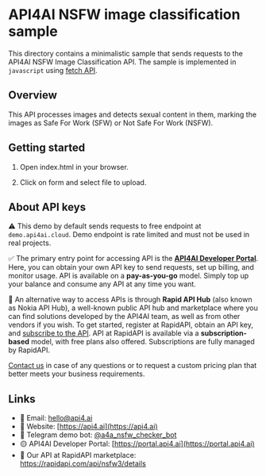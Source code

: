 # API4AI NSFW image classification sample

This directory contains a minimalistic sample that sends requests to the API4AI NSFW Image Classification API.
The sample is implemented in `javascript` using [fetch API](https://developer.mozilla.org/en-US/docs/Web/API/Fetch_API).


## Overview

This API processes images and detects sexual content in them, marking the images as Safe For Work (SFW) or Not Safe For Work (NSFW).


## Getting started

1. Open index.html in your browser.

2. Click on form and select file to upload.


## About API keys

⚠️ This demo by default sends requests to free endpoint at `demo.api4ai.cloud`.
Demo endpoint is rate limited and must not be used in real projects.

✅ The primary entry point for accessing API is the **[API4AI Developer Portal](https://portal.api4.ai)**. Here, you can obtain your own API key to send requests, set up billing, and monitor usage. API is available on a **pay-as-you-go** model. Simply top up your balance and consume any API at any time you want.

🐙 An alternative way to access APIs is through **Rapid API Hub** (also known as Nokia API Hub), a well-known public API hub and marketplace where you can find solutions developed by the API4AI team, as well as from other vendors if you wish. To get started, register at RapidAPI, obtain an API key, and [subscribe to the API](https://rapidapi.com/api4ai-api4ai-default/api/nsfw3/details). API at RapidAPI is available via a **subscription-based** model, with free plans also offered. Subscriptions are fully managed by RapidAPI.

[Contact us](https://api4.ai/contacts) in case of any questions or to request a custom pricing plan
that better meets your business requirements.


## Links

* 📩 Email: [hello@api4.ai](mailto:hello@api4.ai)
* 🔗 Website: [https://api4.ai](https://api4.ai)
* 🤖 Telegram demo bot: [@a4a_nsfw_checker_bot](https://t.me/a4a_nsfw_checker_bot)
* 🟡 API4AI Developer Portal: [https://portal.api4.ai](https://portal.api4.ai)
* 🔵 Our API at RapidAPI marketplace: https://rapidapi.com/api/nsfw3/details
